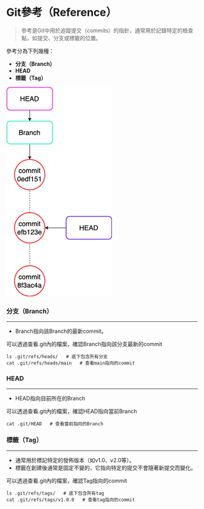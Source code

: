 # Git參考（Reference）

> 參考是Git中用於追蹤提交（commits）的指針，通常用於記錄特定的檢查點，如提交、分支或標籤的位置。

參考分為下列幾種：

* **分支（Branch）**
* **HEAD**
* **標籤（Tag）**

![](<.gitbook/assets/git-第 2 页.drawio.png>)

### 分支（Branch）

***

* Branch指向該Branch的最新commit。

可以透過查看.git內的檔案，確認Branch指向該分支最新的commit

```
ls .git/refs/heads/   # 底下包含所有分支
cat .git/refs/heads/main   # 查看main指向的commit
```



### HEAD

***

* HEAD指向目前所在的Branch

可以透過查看.git內的檔案，確認HEAD指向當前Branch

```
cat .git/HEAD   # 查看當前指向的Branch
```



### 標籤（Tag）

***

* 通常用於標記特定的發佈版本（如v1.0、v2.0等）。
* 標籤在創建後通常是固定不變的，它指向特定的提交不會隨著新提交而變化。

可以透過查看.git內的檔案，確認Tag指向的commit

```
ls .git/refs/tags/   # 底下包含所有tag
cat .git/refs/tags/v1.0.0   # 查看tag指向的commit
```
